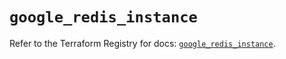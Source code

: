 # `google_redis_instance`

Refer to the Terraform Registry for docs: [`google_redis_instance`](https://registry.terraform.io/providers/hashicorp/google-beta/6.43.0/docs/resources/google_redis_instance).
